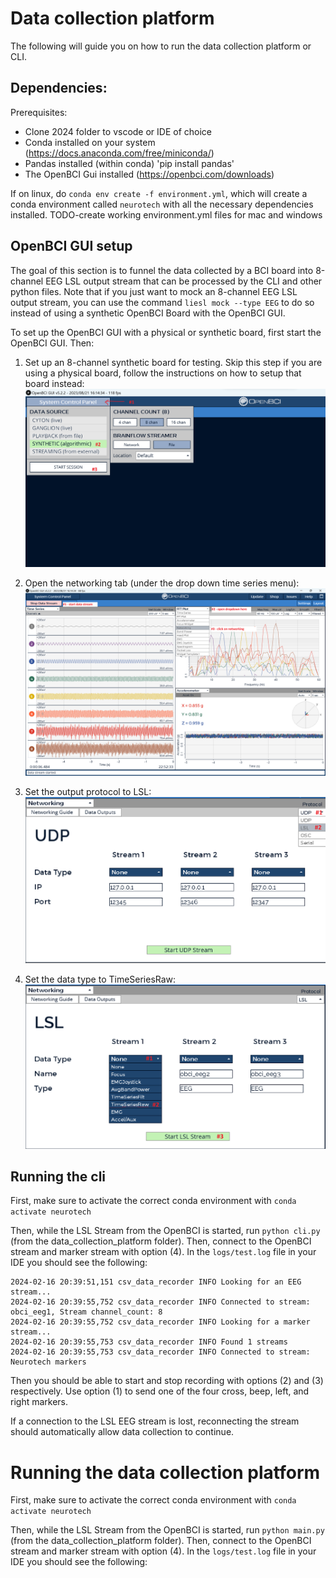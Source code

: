 # Data collection platform

The following will guide you on how to run the data collection platform or CLI.

## Dependencies:

Prerequisites:

- Clone 2024 folder to vscode or IDE of choice
- Conda installed on your system (https://docs.anaconda.com/free/miniconda/)
- Pandas installed (within conda) 'pip install pandas'
- The OpenBCI Gui installed (https://openbci.com/downloads)

If on linux, do `conda env create -f environment.yml`, which will create a conda environment called `neurotech` with all the necessary dependencies installed. TODO-create working environment.yml files for mac and windows

## OpenBCI GUI setup

The goal of this section is to funnel the data collected by a BCI board into 8-channel EEG LSL output stream that can be processed by the CLI and other python files. Note that if you just want to mock an 8-channel EEG LSL output stream, you can use the command `liesl mock --type EEG` to do so instead of using a synthetic OpenBCI Board with the OpenBCI GUI.

To set up the OpenBCI GUI with a physical or synthetic board, first start the OpenBCI GUI. Then:

1. Set up an 8-channel synthetic board for testing. Skip this step if you are using a physical board, follow the instructions on how to setup that board instead:
   ![image](./images/bci-step-1.png)

2. Open the networking tab (under the drop down time series menu):
   ![image](./images/bci-step-2.jpg)

3. Set the output protocol to LSL:
   ![image](./images/bci-step-3.png)

4. Set the data type to TimeSeriesRaw:
   ![image](./images/bci-step-4.png)

## Running the cli

First, make sure to activate the correct conda environment with `conda activate neurotech`

Then, while the LSL Stream from the OpenBCI is started, run `python cli.py` (from the data_collection_platform folder).
Then, connect to the OpenBCI stream and marker stream with option (4). In the `logs/test.log` file in your IDE you should see the following:

```
2024-02-16 20:39:51,151 csv_data_recorder INFO Looking for an EEG stream...
2024-02-16 20:39:55,752 csv_data_recorder INFO Connected to stream: obci_eeg1, Stream channel_count: 8
2024-02-16 20:39:55,752 csv_data_recorder INFO Looking for a marker stream...
2024-02-16 20:39:55,753 csv_data_recorder INFO Found 1 streams
2024-02-16 20:39:55,753 csv_data_recorder INFO Connected to stream: Neurotech markers
```

Then you should be able to start and stop recording with options (2) and (3) respectively.
Use option (1) to send one of the four cross, beep, left, and right markers.

If a connection to the LSL EEG stream is lost, reconnecting the stream should automatically allow data collection to continue.

# Running the data collection platform

First, make sure to activate the correct conda environment with `conda activate neurotech`

Then, while the LSL Stream from the OpenBCI is started, run `python main.py` (from the data_collection_platform folder).
Then, connect to the OpenBCI stream and marker stream with option (4). In the `logs/test.log` file in your IDE you should see the following:
